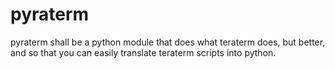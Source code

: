 # pyraterm
pyraterm shall be a python module that does what teraterm does, but better, and so that you can easily translate teraterm scripts into python.
